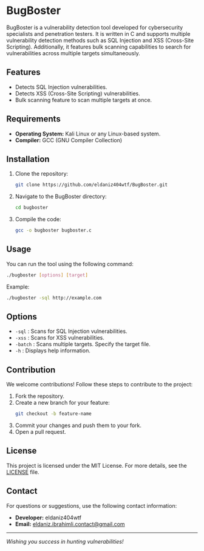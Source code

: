 # BugBoster

BugBoster is a vulnerability detection tool developed for cybersecurity specialists and penetration testers. It is written in C and supports multiple vulnerability detection methods such as SQL Injection and XSS (Cross-Site Scripting). Additionally, it features bulk scanning capabilities to search for vulnerabilities across multiple targets simultaneously.

## Features
- Detects SQL Injection vulnerabilities.
- Detects XSS (Cross-Site Scripting) vulnerabilities.
- Bulk scanning feature to scan multiple targets at once.

## Requirements
- **Operating System:** Kali Linux or any Linux-based system.
- **Compiler:** GCC (GNU Compiler Collection)

## Installation
1. Clone the repository:
    ```bash
    git clone https://github.com/eldaniz404wtf/BugBoster.git
    ```
2. Navigate to the BugBoster directory:
    ```bash
    cd bugboster
    ```
3. Compile the code:
    ```bash
    gcc -o bugboster bugboster.c
    ```

## Usage
You can run the tool using the following command:
```bash
./bugboster [options] [target]
```
Example:
```bash
./bugboster -sql http://example.com
```

## Options
- `-sql` : Scans for SQL Injection vulnerabilities.
- `-xss` : Scans for XSS vulnerabilities.
- `-batch` : Scans multiple targets. Specify the target file.
- `-h`   : Displays help information.

## Contribution
We welcome contributions! Follow these steps to contribute to the project:
1. Fork the repository.
2. Create a new branch for your feature:
    ```bash
    git checkout -b feature-name
    ```
3. Commit your changes and push them to your fork.
4. Open a pull request.

## License
This project is licensed under the MIT License. For more details, see the [LICENSE](LICENSE) file.

## Contact
For questions or suggestions, use the following contact information:
- **Developer:** eldaniz404wtf
- **Email:** eldaniz.ibrahimli.contact@gmail.com

---

*Wishing you success in hunting vulnerabilities!*
